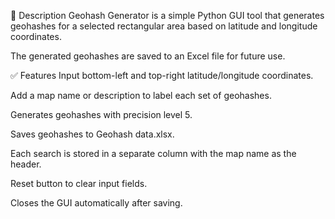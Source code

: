 📍 Description
Geohash Generator is a simple Python GUI tool that generates geohashes for a selected rectangular area based on latitude and longitude coordinates.

The generated geohashes are saved to an Excel file for future use.

✅ Features
Input bottom-left and top-right latitude/longitude coordinates.

Add a map name or description to label each set of geohashes.

Generates geohashes with precision level 5.

Saves geohashes to Geohash data.xlsx.

Each search is stored in a separate column with the map name as the header.

Reset button to clear input fields.

Closes the GUI automatically after saving.

